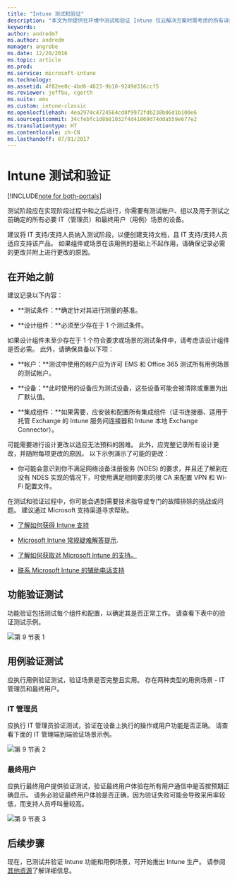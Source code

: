 ```yaml
---
title: "Intune 测试和验证"
description: "本文为你提供在环境中测试和验证 Intune 仅云解决方案时需考虑的所有详细信息。"
keywords: 
author: andredm7
ms.author: andredm
manager: angrobe
ms.date: 12/20/2016
ms.topic: article
ms.prod: 
ms.service: microsoft-intune
ms.technology: 
ms.assetid: 4f82ee0c-4bd6-4623-9b10-9249d316ccf5
ms.reviewer: jeffbu, cgerth
ms.suite: ems
ms.custom: intune-classic
ms.openlocfilehash: 4ea2974c4724564cd8f9972fdb238b06d1b100e6
ms.sourcegitcommit: 34cfebfc1d8b81032f4d41869d74dda559e677e2
ms.translationtype: HT
ms.contentlocale: zh-CN
ms.lasthandoff: 07/01/2017
---
```

# <a name="intune-testing-and-validation"></a>Intune 测试和验证

[!INCLUDE[note for both-portals](./includes/note-for-both-portals.md)]

测试阶段应在实现阶段过程中和之后进行，你需要有测试帐户、组以及用于测试之前确定的所有必要 IT（管理员）和最终用户（用例）场景的设备。

建议将 IT 支持/支持人员纳入测试阶段，以便创建支持文档，且 IT 支持/支持人员适应支持该产品。 如果组件或场景在该用例的基础上不起作用，请确保记录必需的更改并附上进行更改的原因。

## <a name="before-you-begin"></a>在开始之前

建议记录以下内容：

-   **测试条件：**确定针对其进行测量的基准。

-   **设计组件：**必须至少存在于 1 个测试条件。

如果设计组件未至少存在于 1 个符合要求或场景的测试条件中，请考虑该设计组件是否必需。 此外，请确保具备以下项：

-   **帐户：**测试中使用的帐户应为许可 EMS 和 Office 365 测试所有用例场景的测试帐户。

-   **设备：**此时使用的设备应为测试设备，这些设备可能会被清除或重置为出厂默认值。

-   **集成组件：**如果需要，应安装和配置所有集成组件（证书连接器、适用于托管 Exchange 的 Intune 服务间连接器和 Intune 本地 Exchange Connector）。

可能需要进行设计更改以适应无法预料的困难。 此外，应完整记录所有设计更改，并随附每项更改的原因。 以下示例演示了可能的更改：

-   你可能会意识到你不满足网络设备注册服务 (NDES) 的要求，并且还了解到在没有 NDES 实现的情况下，可使用满足相同要求的根 CA 来配置 VPN 和 Wi-Fi 配置文件。

在测试和验证过程中，你可能会遇到需要技术指导或专门的故障排除的挑战或问题。 建议通过 Microsoft 支持渠道寻求帮助。

-   [了解如何获得 Intune 支持](/intune-classic/troubleshoot/how-to-get-support-for-microsoft-intune)

-   [Microsoft Intune 常规疑难解答提示](/intune-classic/troubleshoot/general-troubleshooting-tips-for-microsoft-intune).

-   [了解如何获取对 Microsoft Intune 的支持。](/intune-classic/troubleshoot/how-to-get-support-for-microsoft-intune)

-   [联系 Microsoft Intune 的辅助电话支持](/intune-classic/troubleshoot/contact-assisted-phone-support-for-microsoft-intune)

## <a name="functional-validation-testing"></a>功能验证测试

功能验证包括测试每个组件和配置，以确定其是否正常工作。 请查看下表中的验证测试示例。

![第 9 节表 1](./media/section-9-image-1-table.PNG)

## <a name="use-case-validation-testing"></a>用例验证测试

应执行用例验证测试，验证场景是否完整且实用。 存在两种类型的用例场景 - IT 管理员和最终用户。

### <a name="it-admin"></a>IT 管理员

应执行 IT 管理员验证测试，验证在设备上执行的操作或用户功能是否正确。 请查看下面的 IT 管理端到端验证场景示例。

![第 9 节表 2](./media/section-9-image-2-table.PNG)

### <a name="end-user"></a>最终用户

应执行最终用户提供验证测试，验证最终用户体验在所有用户通信中是否按预期正确显示。 请务必验证最终用户体验是否正确，因为验证失败可能会导致采用率较低，而支持人员呼叫量较高。

![第 9 节表 3](./media/section-9-image-3-table.PNG)

## <a name="next-steps"></a>后续步骤

现在，已测试并验证 Intune 功能和用例场景，可开始推出 Intune 生产。 请参阅[其他资源](planning-guide-resources.md)了解详细信息。
